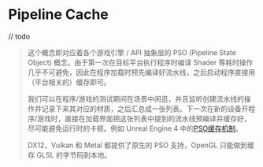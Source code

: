 # Pipeline Cache

// todo

> 这个概念即对应着各个游戏引擎 / API 抽象层的 PSO (Pipeline State Object) 概念。由于第一次在目标平台执行程序时编译 Shader 等耗时操作几乎不可避免，因此在程序加载时预先编译好流水线，之后启动程序直接用（平台相关的）缓存即可。
>
> 我们可以在程序/游戏的测试期间在场景中闲逛，并且监听创建流水线的操作并记录下来其对应的材质，之后汇总成一张列表。下一次在新的设备开程序/游戏时，直接在加载界面把这张列表中提到的流水线预编译并缓存好，尽可能避免运行时的卡顿。例如 Unreal Engine 4 中的[PSO缓存机制](https://docs.unrealengine.com/4.27/zh-CN/SharingAndReleasing/PSOCaching/)。
>
> DX12，Vulkan 和 Metal 都提供了原生的 PSO 支持，OpenGL 只能做到缓存 GLSL 的字节码到本地。
